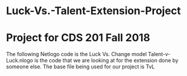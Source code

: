 # Luck-Vs.-Talent-Extension-Project
# Project for CDS 201 Fall 2018 
The following Netlogo code is the Luck Vs. Change model 
Talent-v-Luck.nlogo is the code that we are looking at for the extension done by someone else. The base file being used for our project is TvL
